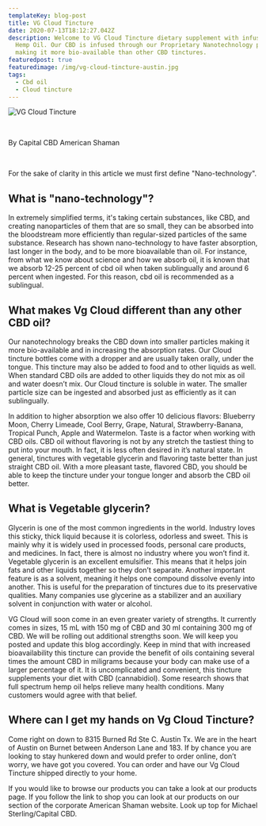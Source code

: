 ```yaml
---
templateKey: blog-post
title: VG Cloud Tincture
date: 2020-07-13T18:12:27.042Z
description: Welcome to VG Cloud Tincture dietary supplement with infused CBD
  Hemp Oil. Our CBD is infused through our Proprietary Nanotechnology process
  making it more bio-available than other CBD tinctures.
featuredpost: true
featuredimage: /img/vg-cloud-tincture-austin.jpg
tags:
  - Cbd oil
  - Cloud tincture
---
```

![VG Cloud Tincture](/img/vg-cloud-tincture-austin.jpg "Cloud Tincture")

<br>

By Capital CBD American Shaman

<br>

For the sake of clarity in this article we must first define "Nano-technology".

## What is "nano-technology"?

In extremely simplified terms, it's taking certain substances, like CBD, and creating nanoparticles of them that are so small, they can be absorbed into the bloodstream more efficiently than regular-sized particles of the same substance.  Research has shown nano-technology to have faster absorption, last longer in the body, and to be more bioavailable than oil.  For instance, from what we know about science and how we absorb oil, it is known that we absorb 12-25 percent of cbd oil when taken sublingually and around 6 percent when ingested.  For this reason, cbd oil is recommended as a sublingual. 

## What makes Vg Cloud different than any other CBD oil?

Our nanotechnology breaks the CBD down into smaller particles making it more bio-available and in increasing the absorption rates. Our Cloud tincture bottles come with a dropper and are usually taken orally, under the tongue. This tincture may also be added to food and to other liquids as well.  When standard CBD oils are added to other liquids they do not mix as oil and water doesn’t mix.  Our Cloud tincture is soluble in water.  The smaller particle size can be ingested and absorbed just as efficiently as it can sublingually.  

In addition to higher absorption we also offer 10 delicious flavors: Blueberry Moon, Cherry Limeade, Cool Berry, Grape, Natural, Strawberry-Banana, Tropical Punch, Apple and Watermelon. Taste is a factor when working with CBD oils.  CBD oil without flavoring is not by any stretch the tastiest thing to put into your mouth.  In fact, it is less often desired in it’s natural state. In general, tinctures with vegetable glycerin and flavoring taste better than just straight CBD oil. With a more pleasant taste, flavored CBD, you should be able to keep the tincture under your tongue longer and absorb the CBD oil better.

## What is Vegetable glycerin?

Glycerin is one of the most common ingredients in the world.  Industry loves this sticky, thick liquid because it is colorless, odorless and sweet. This is mainly why it is widely used in processed foods, personal care products, and medicines. In fact, there is almost no industry where you won’t find it. Vegetable glycerin is an excellent emulsifier. This means that it helps join fats and other liquids together so they don’t separate.  Another important feature is as a solvent, meaning it helps one compound dissolve evenly into another. This is useful for the preparation of tinctures due to its preservative qualities.  Many companies use glycerine as a stabilizer and an auxiliary solvent in conjunction with water or alcohol.

VG Cloud will soon come in an even greater variety of strengths.  It currently comes in sizes, 15 mL with 150 mg of CBD and 30 ml containing 300 mg of CBD.  We will be rolling out additional strengths soon.  We will keep you posted and update this blog accordingly.  Keep in mind that with increased bioavailability this tincture can provide the benefit of oils containing several times the amount CBD in miligrams because your body can make use of a larger percentage of it.  It is uncomplicated and convenient, this tincture supplements your diet with CBD (cannabidiol). Some research shows that full spectrum hemp oil helps relieve many health conditions. Many customers would agree with that belief. 

## Where can I get my hands on Vg Cloud  Tincture?

Come right on down to 8315 Burned Rd Ste C.  Austin Tx.  We are in the heart of Austin on Burnet between Anderson Lane and 183.  If by chance you are looking to stay hunkered down and would prefer to order online, don’t worry, we have got you covered.  You can order and have our Vg Cloud Tincture shipped directly to your home.

If you would like to browse our products you can take a look at our products page.  If you follow the link to shop you can look at our products on our section of the corporate American Shaman website.  Look up top for Michael Sterling/Capital CBD.